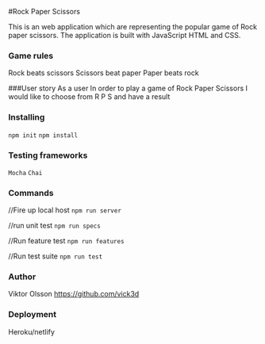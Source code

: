 #Rock Paper Scissors

This is an web application which are representing the popular game of Rock paper scissors.
The application is built with JavaScript HTML and CSS.

### Game rules
Rock beats scissors
Scissors beat paper
Paper beats rock

###User story
As a user
In order to play a game of Rock Paper Scissors
I would like to choose from R P S and have a result

### Installing
```npm init```
```npm install```


### Testing frameworks
```Mocha```
```Chai```

### Commands 
//Fire up local host
```npm run server```

//run unit test
```npm run specs```

//Run feature test
```npm run features```

//Run test suite
```npm run test```

### Author
Viktor Olsson
https://github.com/vick3d

### Deployment
Heroku/netlify